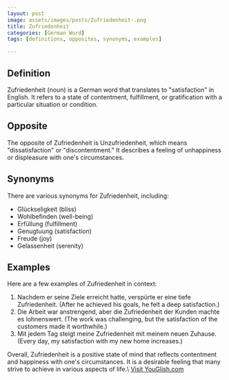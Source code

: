 ```yaml
---
layout: post
image: assets/images/posts/Zufriedenheit-.png
title: Zufriedenheit 
categories: [German Word]
tags: [definitions, opposites, synonyms, examples]

---
```


## Definition
Zufriedenheit (noun) is a German word that translates to "satisfaction" in English. It refers to a state of contentment, fulfillment, or gratification with a particular situation or condition.

## Opposite
The opposite of Zufriedenheit is Unzufriedenheit, which means "dissatisfaction" or "discontentment." It describes a feeling of unhappiness or displeasure with one's circumstances.

## Synonyms
There are various synonyms for Zufriedenheit, including:

- Glückseligkeit (bliss)
- Wohlbefinden (well-being)
- Erfüllung (fulfillment)
- Genugtuung (satisfaction)
- Freude (joy)
- Gelassenheit (serenity)

## Examples
Here are a few examples of Zufriedenheit in context:

1. Nachdem er seine Ziele erreicht hatte, verspürte er eine tiefe Zufriedenheit. (After he achieved his goals, he felt a deep satisfaction.)
2. Die Arbeit war anstrengend, aber die Zufriedenheit der Kunden machte es lohnenswert. (The work was challenging, but the satisfaction of the customers made it worthwhile.)
3. Mit jedem Tag steigt meine Zufriedenheit mit meinem neuen Zuhause. (Every day, my satisfaction with my new home increases.)

Overall, Zufriedenheit is a positive state of mind that reflects contentment and happiness with one's circumstances. It is a desirable feeling that many strive to achieve in various aspects of life.\ <a id="yg-widget-0" class="youglish-widget" data-query="Zufriedenheit " data-lang="german" data-components="8412" data-auto-start="0" data-bkg-color="theme_light" data-title="How%20to%20pronounce%20Zufriedenheit %20in%20German"  rel="nofollow" href="https://youglish.com">Visit YouGlish.com</a><script async src="https://youglish.com/public/emb/widget.js" charset="utf-8"></script>